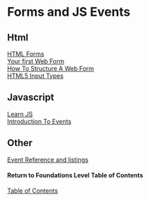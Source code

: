 # Forms and JS Events

## Html

[HTML Forms](https://developer.mozilla.org/en-US/docs/Learn/Forms) <br>
[Your first Web Form](https://developer.mozilla.org/en-US/docs/Learn/Forms/Your_first_form) <br>
[How To Structure A Web Form](https://developer.mozilla.org/en-US/docs/Learn/Forms/How_to_structure_a_web_form) <br>
[HTML5 Input Types](https://developer.mozilla.org/en-US/docs/Learn/Forms/HTML5_input_types) <br>


## Javascript

[Learn JS](https://developer.mozilla.org/en-US/docs/Learn/JavaScript) <br>
[Introduction To Events](https://developer.mozilla.org/en-US/docs/Learn/JavaScript/Building_blocks/Events) <br>

## Other

[Event Reference and listings](https://developer.mozilla.org/en-US/docs/Web/Events) <br>


#### Return to Foundations Level Table of Contents
[Table of Contents](https://github.com/TraceDugar/reading-notes/blob/main/201/Toc.md)
